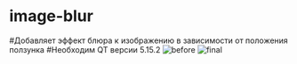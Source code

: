 # image-blur

#Добавляет эффект блюра к изображению в зависимости от положения ползунка
#Необходим QT версии 5.15.2
![before](https://user-images.githubusercontent.com/46111337/217943705-8bcba715-a621-4f60-b7af-3caebf69fb14.png)
![final](https://user-images.githubusercontent.com/46111337/217943487-3c310f4c-503d-4a22-ba43-6c5e5eb66fbb.png)
